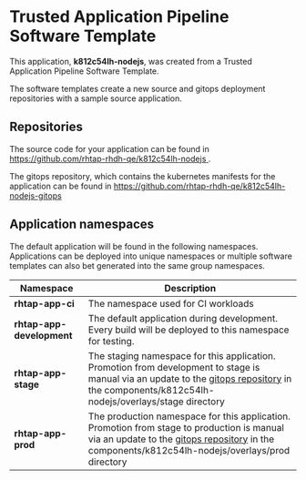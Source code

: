 # Trusted Application Pipeline Software Template

This application, **k812c54lh-nodejs**, was created from a Trusted Application Pipeline Software Template.

The software templates create a new source and gitops deployment repositories with a sample source application. 

## Repositories

The source code for your application can be found in [https://github.com/rhtap-rhdh-qe/k812c54lh-nodejs ](https://github.com/rhtap-rhdh-qe/k812c54lh-nodejs ).
 
The gitops repository, which contains the kubernetes manifests for the application can be found in 
[https://github.com/rhtap-rhdh-qe/k812c54lh-nodejs-gitops ](https://github.com/rhtap-rhdh-qe/k812c54lh-nodejs-gitops ) 

## Application namespaces 

The default application will be found in the following namespaces. Applications can be deployed into unique namespaces or multiple software templates can also bet generated into the same group namespaces.  

|  Namespace   |  Description   |  
| -------- | -------- |
| **rhtap-app-ci** | The namespace used for CI workloads |
| **rhtap-app-development** | The default application during development. Every build will be deployed to this namespace for testing. |
| **rhtap-app-stage** | The staging namespace for this application. Promotion from development to stage is manual via an update to the [gitops repository](https://github.com/rhtap-rhdh-qe/k812c54lh-nodejs-gitops ) in the components/k812c54lh-nodejs/overlays/stage directory |
| **rhtap-app-prod** | The production namespace for this application. Promotion from stage to production is manual via an update to the [gitops repository](https://github.com/rhtap-rhdh-qe/k812c54lh-nodejs-gitops ) in the components/k812c54lh-nodejs/overlays/prod directory |